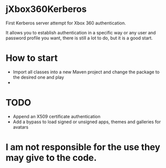 # jXbox360Kerberos
First Kerberos server attempt for Xbox 360 authentication.

It allows you to establish authentication in a specific way or any user and password profile you want, there is still a lot to do, but it is a good start.

# How to start
- Import all classes into a new Maven project and change the package to the desired one and play
- 
# TODO
- Append an X509 certificate authentication
- Add a bypass to load signed or unsigned apps, themes and galleries for avatars

# I am not responsible for the use they may give to the code.

